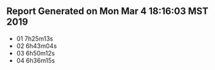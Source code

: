 
## Report Generated on Mon Mar  4 18:16:03 MST 2019

- 01 7h25m13s
- 02 6h43m04s
- 03 6h50m12s
- 04 6h36m15s
